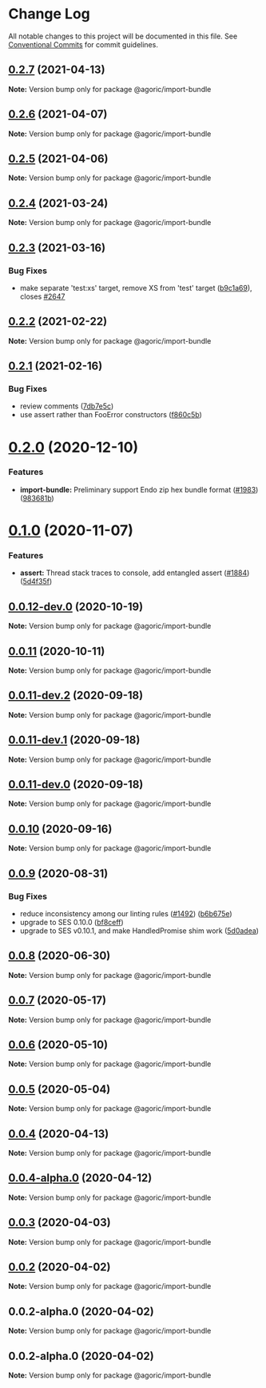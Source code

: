 # Change Log

All notable changes to this project will be documented in this file.
See [Conventional Commits](https://conventionalcommits.org) for commit guidelines.

## [0.2.7](https://github.com/Agoric/agoric-sdk/compare/@agoric/import-bundle@0.2.6...@agoric/import-bundle@0.2.7) (2021-04-13)

**Note:** Version bump only for package @agoric/import-bundle





## [0.2.6](https://github.com/Agoric/agoric-sdk/compare/@agoric/import-bundle@0.2.5...@agoric/import-bundle@0.2.6) (2021-04-07)

**Note:** Version bump only for package @agoric/import-bundle





## [0.2.5](https://github.com/Agoric/agoric-sdk/compare/@agoric/import-bundle@0.2.4...@agoric/import-bundle@0.2.5) (2021-04-06)

**Note:** Version bump only for package @agoric/import-bundle





## [0.2.4](https://github.com/Agoric/agoric-sdk/compare/@agoric/import-bundle@0.2.3...@agoric/import-bundle@0.2.4) (2021-03-24)

**Note:** Version bump only for package @agoric/import-bundle





## [0.2.3](https://github.com/Agoric/agoric-sdk/compare/@agoric/import-bundle@0.2.2...@agoric/import-bundle@0.2.3) (2021-03-16)


### Bug Fixes

* make separate 'test:xs' target, remove XS from 'test' target ([b9c1a69](https://github.com/Agoric/agoric-sdk/commit/b9c1a6987093fc8e09e8aba7acd2a1618413bac8)), closes [#2647](https://github.com/Agoric/agoric-sdk/issues/2647)





## [0.2.2](https://github.com/Agoric/agoric-sdk/compare/@agoric/import-bundle@0.2.1...@agoric/import-bundle@0.2.2) (2021-02-22)

**Note:** Version bump only for package @agoric/import-bundle





## [0.2.1](https://github.com/Agoric/agoric-sdk/compare/@agoric/import-bundle@0.2.0...@agoric/import-bundle@0.2.1) (2021-02-16)


### Bug Fixes

* review comments ([7db7e5c](https://github.com/Agoric/agoric-sdk/commit/7db7e5c4c569dfedff8d748dd58893218b0a2458))
* use assert rather than FooError constructors ([f860c5b](https://github.com/Agoric/agoric-sdk/commit/f860c5bf5add165a08cb5bd543502857c3f57998))





# [0.2.0](https://github.com/Agoric/agoric-sdk/compare/@agoric/import-bundle@0.1.0...@agoric/import-bundle@0.2.0) (2020-12-10)


### Features

* **import-bundle:** Preliminary support Endo zip hex bundle format ([#1983](https://github.com/Agoric/agoric-sdk/issues/1983)) ([983681b](https://github.com/Agoric/agoric-sdk/commit/983681bfc4bf512b6bd90806ed9220cd4fefc13c))





# [0.1.0](https://github.com/Agoric/agoric-sdk/compare/@agoric/import-bundle@0.0.12-dev.0...@agoric/import-bundle@0.1.0) (2020-11-07)


### Features

* **assert:** Thread stack traces to console, add entangled assert ([#1884](https://github.com/Agoric/agoric-sdk/issues/1884)) ([5d4f35f](https://github.com/Agoric/agoric-sdk/commit/5d4f35f901f2ca40a2a4d66dab980a5fe8e575f4))





## [0.0.12-dev.0](https://github.com/Agoric/agoric-sdk/compare/@agoric/import-bundle@0.0.11...@agoric/import-bundle@0.0.12-dev.0) (2020-10-19)

**Note:** Version bump only for package @agoric/import-bundle





## [0.0.11](https://github.com/Agoric/agoric-sdk/compare/@agoric/import-bundle@0.0.11-dev.2...@agoric/import-bundle@0.0.11) (2020-10-11)

**Note:** Version bump only for package @agoric/import-bundle





## [0.0.11-dev.2](https://github.com/Agoric/agoric-sdk/compare/@agoric/import-bundle@0.0.11-dev.1...@agoric/import-bundle@0.0.11-dev.2) (2020-09-18)

**Note:** Version bump only for package @agoric/import-bundle





## [0.0.11-dev.1](https://github.com/Agoric/agoric-sdk/compare/@agoric/import-bundle@0.0.11-dev.0...@agoric/import-bundle@0.0.11-dev.1) (2020-09-18)

**Note:** Version bump only for package @agoric/import-bundle





## [0.0.11-dev.0](https://github.com/Agoric/agoric-sdk/compare/@agoric/import-bundle@0.0.10...@agoric/import-bundle@0.0.11-dev.0) (2020-09-18)

**Note:** Version bump only for package @agoric/import-bundle





## [0.0.10](https://github.com/Agoric/agoric-sdk/compare/@agoric/import-bundle@0.0.9...@agoric/import-bundle@0.0.10) (2020-09-16)

**Note:** Version bump only for package @agoric/import-bundle





## [0.0.9](https://github.com/Agoric/agoric-sdk/compare/@agoric/import-bundle@0.0.8...@agoric/import-bundle@0.0.9) (2020-08-31)


### Bug Fixes

* reduce inconsistency among our linting rules ([#1492](https://github.com/Agoric/agoric-sdk/issues/1492)) ([b6b675e](https://github.com/Agoric/agoric-sdk/commit/b6b675e2de110e2af19cad784a66220cab21dacf))
* upgrade to SES 0.10.0 ([bf8ceff](https://github.com/Agoric/agoric-sdk/commit/bf8ceff03ebb790728c18a131b6305ca7f7f4a4f))
* upgrade to SES v0.10.1, and make HandledPromise shim work ([5d0adea](https://github.com/Agoric/agoric-sdk/commit/5d0adea1b3b7369ae8131df55f99b61e0c428542))





## [0.0.8](https://github.com/Agoric/agoric-sdk/compare/@agoric/import-bundle@0.0.7...@agoric/import-bundle@0.0.8) (2020-06-30)

**Note:** Version bump only for package @agoric/import-bundle





## [0.0.7](https://github.com/Agoric/agoric-sdk/compare/@agoric/import-bundle@0.0.6...@agoric/import-bundle@0.0.7) (2020-05-17)

**Note:** Version bump only for package @agoric/import-bundle





## [0.0.6](https://github.com/Agoric/agoric-sdk/compare/@agoric/import-bundle@0.0.5...@agoric/import-bundle@0.0.6) (2020-05-10)

**Note:** Version bump only for package @agoric/import-bundle





## [0.0.5](https://github.com/Agoric/agoric-sdk/compare/@agoric/import-bundle@0.0.4...@agoric/import-bundle@0.0.5) (2020-05-04)

**Note:** Version bump only for package @agoric/import-bundle





## [0.0.4](https://github.com/Agoric/agoric-sdk/compare/@agoric/import-bundle@0.0.4-alpha.0...@agoric/import-bundle@0.0.4) (2020-04-13)

**Note:** Version bump only for package @agoric/import-bundle





## [0.0.4-alpha.0](https://github.com/Agoric/agoric-sdk/compare/@agoric/import-bundle@0.0.3...@agoric/import-bundle@0.0.4-alpha.0) (2020-04-12)

**Note:** Version bump only for package @agoric/import-bundle





## [0.0.3](https://github.com/Agoric/agoric-sdk/compare/@agoric/import-bundle@0.0.2...@agoric/import-bundle@0.0.3) (2020-04-03)

**Note:** Version bump only for package @agoric/import-bundle





## [0.0.2](https://github.com/Agoric/agoric-sdk/compare/@agoric/import-bundle@0.0.2-alpha.0...@agoric/import-bundle@0.0.2) (2020-04-02)

**Note:** Version bump only for package @agoric/import-bundle





## 0.0.2-alpha.0 (2020-04-02)

**Note:** Version bump only for package @agoric/import-bundle





## 0.0.2-alpha.0 (2020-04-02)

**Note:** Version bump only for package @agoric/import-bundle
